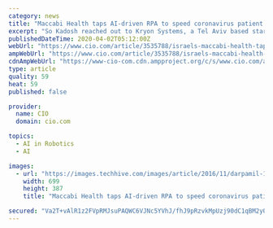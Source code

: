```yaml
---
category: news
title: "Maccabi Health taps AI-driven RPA to speed coronavirus patient intake"
excerpt: "So Kadosh reached out to Kryon Systems, a Tel Aviv based startup that it was already using for quality assurance testing ... t be on this list [of Corona cases] to get into Maccabi's environment.\" Kryon's tool relies on an artificial intelligence algorithm for computer vision that can create a map of a computer screen. The algorithm, which ..."
publishedDateTime: 2020-04-02T05:12:00Z
webUrl: "https://www.cio.com/article/3535788/israels-maccabi-health-taps-rpa-to-speed-coronavirus-patient-intake.html"
ampWebUrl: "https://www.cio.com/article/3535788/israels-maccabi-health-taps-rpa-to-speed-coronavirus-patient-intake.amp.html"
cdnAmpWebUrl: "https://www-cio-com.cdn.ampproject.org/c/s/www.cio.com/article/3535788/israels-maccabi-health-taps-rpa-to-speed-coronavirus-patient-intake.amp.html"
type: article
quality: 59
heat: 59
published: false

provider:
  name: CIO
  domain: cio.com

topics:
  - AI in Robotics
  - AI

images:
  - url: "https://images.techhive.com/images/article/2016/11/darpamil-100694420-large.jpg"
    width: 699
    height: 387
    title: "Maccabi Health taps AI-driven RPA to speed coronavirus patient intake"

secured: "Va2T+vAlR1z2FVpRMJsuPAQWC6VJNc5YVhJ/fhJ9pRzvkMpUzj90dC1qBM2yQFaUISWks7bNUaXRotz1Ve4rZToe+x1dq/PE7cwfsmtSsELR/QiH7RP9QzKIVbFiG0F24UYkPevp/nYXluMbPAyw/miFAxLGuqutY+rb0pU/XA23ZUi/68EC5wusQjYqcFQx5Mrwy2cv+T7eESlVbH6qe2B8Yim2zo1CdZjtwiYOs5SsCqp9tyAlUBz8HmfMUiaX7OgyGjUl8kXY4iMtu8wSD/ZQGqhqURNOFR+7UglzvWdH/drgsFe1Dch2lS+BbFzC61AfxXV95gOJRNj0DJh3/l6PM5VMuxbP/BmIs/qgpIK2fcrEJ4KmvvkbJoklAA1/y5wys3va+psBFpl8bOmG7Baf5LTW0ESVpvtPnOoDgAnjGf4P1lhaqbVMBcNw+waae6PHwMyswp0/2Zp4T1tEMSka/zwh0+JR2X8W1yiMBM4=;TJ1CzzESCxGJxgVsqhq19Q=="
---
```


